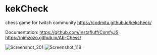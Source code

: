 # kekCheck
chess game for twitch community
https://codmitu.github.io/kekcheck/

 Documentation:
 https://github.com/instafluff/ComfyJS
 https://nimzozo.github.io/Ab-Chess/
 
 ![Screenshot_201](https://user-images.githubusercontent.com/72707691/120921238-6af47b00-c6cb-11eb-8339-1dc127577b76.png)
 ![Screenshot_119](https://user-images.githubusercontent.com/72707691/121824840-a688d980-ccb7-11eb-948b-5e4e18317e1f.png)

